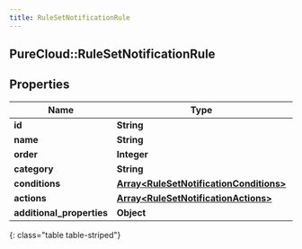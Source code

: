 ```yaml
---
title: RuleSetNotificationRule
---
```

## PureCloud::RuleSetNotificationRule

## Properties

|Name | Type | Description | Notes|
|------------ | ------------- | ------------- | -------------|
| **id** | **String** |  | [optional] |
| **name** | **String** |  | [optional] |
| **order** | **Integer** |  | [optional] |
| **category** | **String** |  | [optional] |
| **conditions** | [**Array&lt;RuleSetNotificationConditions&gt;**](RuleSetNotificationConditions.html) |  | [optional] |
| **actions** | [**Array&lt;RuleSetNotificationActions&gt;**](RuleSetNotificationActions.html) |  | [optional] |
| **additional_properties** | **Object** |  | [optional] |
{: class="table table-striped"}


